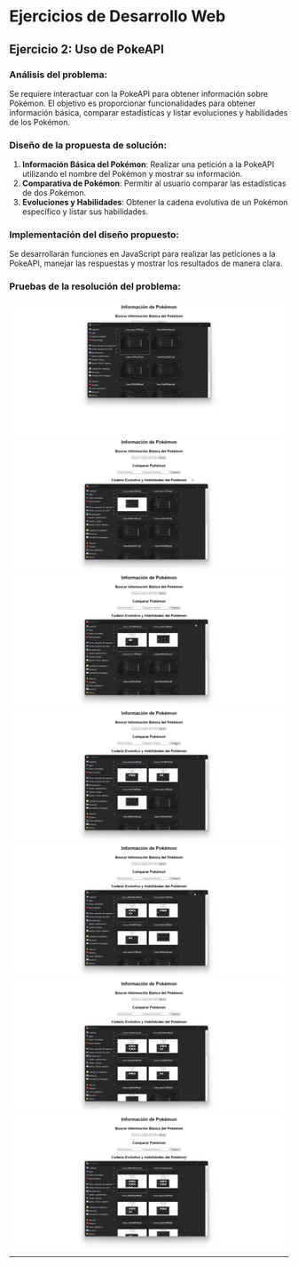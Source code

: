 # Ejercicios de Desarrollo Web

## Ejercicio 2: Uso de PokeAPI

### Análisis del problema:
Se requiere interactuar con la PokeAPI para obtener información sobre Pokémon. El objetivo es proporcionar funcionalidades para obtener información básica, comparar estadísticas y listar evoluciones y habilidades de los Pokémon.

### Diseño de la propuesta de solución:
1. **Información Básica del Pokémon**: Realizar una petición a la PokeAPI utilizando el nombre del Pokémon y mostrar su información.
2. **Comparativa de Pokémon**: Permitir al usuario comparar las estadísticas de dos Pokémon.
3. **Evoluciones y Habilidades**: Obtener la cadena evolutiva de un Pokémon específico y listar sus habilidades.

### Implementación del diseño propuesto:
Se desarrollarán funciones en JavaScript para realizar las peticiones a la PokeAPI, manejar las respuestas y mostrar los resultados de manera clara.

### Pruebas de la resolución del problema:
![ejercico1](gif1.gif)
![ejercico1](gif2.gif)
![ejercico1](gif3.gif)
![ejercico1](gif4.gif)
![ejercico1](gif5.gif)
![ejercico1](gif6.gif)
![ejercico1](gif7.gif)
 
---
